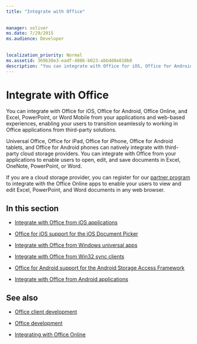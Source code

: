 ```yaml
---
title: "Integrate with Office"
 
 
manager: soliver
ms.date: 7/29/2015
ms.audience: Developer
 
 
localization_priority: Normal
ms.assetid: 369b30e3-eadf-4086-b023-abbdd8e810b0
description: "You can integrate with Office for iOS, Office for Android, Office Online, and Excel, PowerPoint, or Word Mobile from your applications and web-based experiences, enabling your users to transition seamlessly to working in Office applications from third-party solutions."
---
```


# Integrate with Office

You can integrate with Office for iOS, Office for Android, Office Online, and Excel, PowerPoint, or Word Mobile from your applications and web-based experiences, enabling your users to transition seamlessly to working in Office applications from third-party solutions.
  
Universal Office, Office for iPad, Office for iPhone, Office for Android tablets, and Office for Android phones can natively integrate with third-party cloud storage providers. You can integrate with Office from your applications to enable users to open, edit, and save documents in Excel, OneNote, PowerPoint, or Word.
  
If you are a cloud storage provider, you can register for our [partner program](http://dev.office.com/programs/officecloudstorage) to integrate with the Office Online apps to enable your users to view and edit Excel, PowerPoint, and Word documents in any web browser. 
  
## In this section

- [Integrate with Office from iOS applications](integrate-with-office-from-ios-applications.md)
    
- [Office for iOS support for the iOS Document Picker](office-for-ios-support-for-the-ios-document-picker.md)
    
- [Integrate with Office from Windows universal apps](integrate-with-office-from-windows-universal-apps.md)
    
- [Integrate with Office from Win32 sync clients](integrate-with-office-from-win32-sync-clients.md)
    
- [Office for Android support for the Android Storage Access Framework](office-for-android-support-for-the-android-storage-access-framework.md)
    
- [Integrate with Office from Android applications](integrate-with-office-from-android-applications.md)
    
## See also
<a name="bk_addresources"> </a>

- [Office client development](https://msdn.microsoft.com/en-us/library/dn833103.aspx)
    
- [Office development](http://msdn.microsoft.com/library/7f24db34-c1ad-4a83-a9bd-3c85a39c0bd8%28Office.15%29.aspx)
    
- [Integrating with Office Online](https://wopi.readthedocs.org/en/latest/)
    

